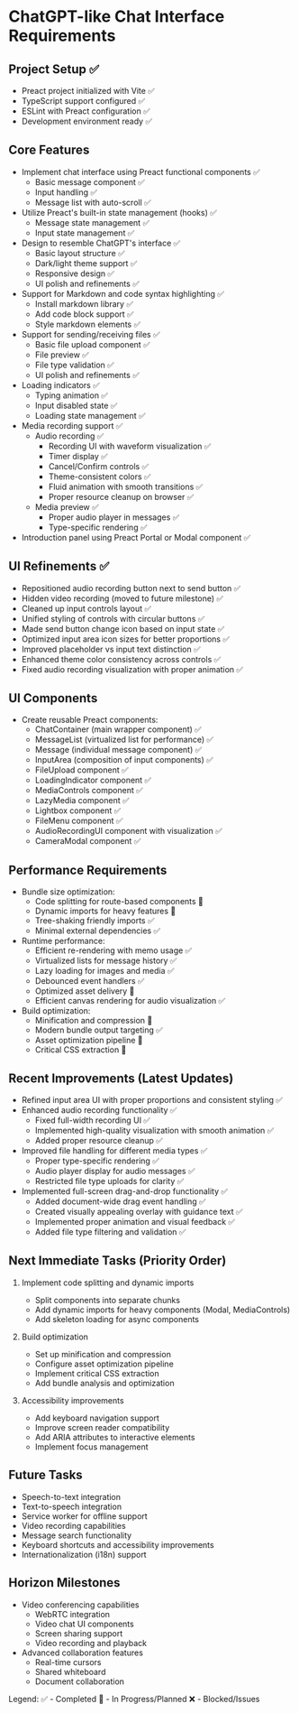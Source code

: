 # ChatGPT-like Chat Interface Requirements

## Project Setup ✅
- Preact project initialized with Vite ✅
- TypeScript support configured ✅
- ESLint with Preact configuration ✅
- Development environment ready ✅

## Core Features
- Implement chat interface using Preact functional components ✅
  - Basic message component ✅
  - Input handling ✅
  - Message list with auto-scroll ✅
- Utilize Preact's built-in state management (hooks) ✅
  - Message state management ✅
  - Input state management ✅
- Design to resemble ChatGPT's interface ✅
  - Basic layout structure ✅
  - Dark/light theme support ✅
  - Responsive design ✅
  - UI polish and refinements ✅
- Support for Markdown and code syntax highlighting ✅
  - Install markdown library ✅
  - Add code block support ✅
  - Style markdown elements ✅
- Support for sending/receiving files ✅
  - Basic file upload component ✅
  - File preview ✅
  - File type validation ✅
  - UI polish and refinements ✅
- Loading indicators ✅
  - Typing animation ✅
  - Input disabled state ✅
  - Loading state management ✅
- Media recording support ✅
  - Audio recording ✅
    - Recording UI with waveform visualization ✅
    - Timer display ✅
    - Cancel/Confirm controls ✅
    - Theme-consistent colors ✅
    - Fluid animation with smooth transitions ✅
    - Proper resource cleanup on browser ✅
  - Media preview ✅
    - Proper audio player in messages ✅
    - Type-specific rendering ✅
- Introduction panel using Preact Portal or Modal component ✅

## UI Refinements ✅
- Repositioned audio recording button next to send button ✅
- Hidden video recording (moved to future milestone) ✅
- Cleaned up input controls layout ✅
- Unified styling of controls with circular buttons ✅
- Made send button change icon based on input state ✅
- Optimized input area icon sizes for better proportions ✅
- Improved placeholder vs input text distinction ✅
- Enhanced theme color consistency across controls ✅
- Fixed audio recording visualization with proper animation ✅

## UI Components
- Create reusable Preact components:
  - ChatContainer (main wrapper component) ✅
  - MessageList (virtualized list for performance) ✅
  - Message (individual message component) ✅
  - InputArea (composition of input components) ✅
  - FileUpload component ✅
  - LoadingIndicator component ✅
  - MediaControls component ✅
  - LazyMedia component ✅
  - Lightbox component ✅
  - FileMenu component ✅
  - AudioRecordingUI component with visualization ✅
  - CameraModal component ✅

## Performance Requirements
- Bundle size optimization:
  - Code splitting for route-based components 🔄
  - Dynamic imports for heavy features 🔄
  - Tree-shaking friendly imports ✅
  - Minimal external dependencies ✅
- Runtime performance:
  - Efficient re-rendering with memo usage ✅
  - Virtualized lists for message history ✅
  - Lazy loading for images and media ✅
  - Debounced event handlers ✅
  - Optimized asset delivery 🔄
  - Efficient canvas rendering for audio visualization ✅
- Build optimization:
  - Minification and compression 🔄
  - Modern bundle output targeting ✅
  - Asset optimization pipeline 🔄
  - Critical CSS extraction 🔄

## Recent Improvements (Latest Updates)
- Refined input area UI with proper proportions and consistent styling ✅
- Enhanced audio recording functionality ✅
  - Fixed full-width recording UI ✅
  - Implemented high-quality visualization with smooth animation ✅
  - Added proper resource cleanup ✅
- Improved file handling for different media types ✅
  - Proper type-specific rendering ✅
  - Audio player display for audio messages ✅
  - Restricted file type uploads for clarity ✅
- Implemented full-screen drag-and-drop functionality ✅
  - Added document-wide drag event handling ✅
  - Created visually appealing overlay with guidance text ✅
  - Implemented proper animation and visual feedback ✅
  - Added file type filtering and validation ✅

## Next Immediate Tasks (Priority Order)
1. Implement code splitting and dynamic imports
   - Split components into separate chunks
   - Add dynamic imports for heavy components (Modal, MediaControls)
   - Add skeleton loading for async components

2. Build optimization
   - Set up minification and compression
   - Configure asset optimization pipeline
   - Implement critical CSS extraction
   - Add bundle analysis and optimization

3. Accessibility improvements
   - Add keyboard navigation support
   - Improve screen reader compatibility
   - Add ARIA attributes to interactive elements
   - Implement focus management

## Future Tasks
- Speech-to-text integration
- Text-to-speech integration
- Service worker for offline support
- Video recording capabilities
- Message search functionality
- Keyboard shortcuts and accessibility improvements
- Internationalization (i18n) support

## Horizon Milestones
- Video conferencing capabilities
  - WebRTC integration
  - Video chat UI components
  - Screen sharing support
  - Video recording and playback
- Advanced collaboration features
  - Real-time cursors
  - Shared whiteboard
  - Document collaboration

Legend:
✅ - Completed
🔄 - In Progress/Planned
❌ - Blocked/Issues 